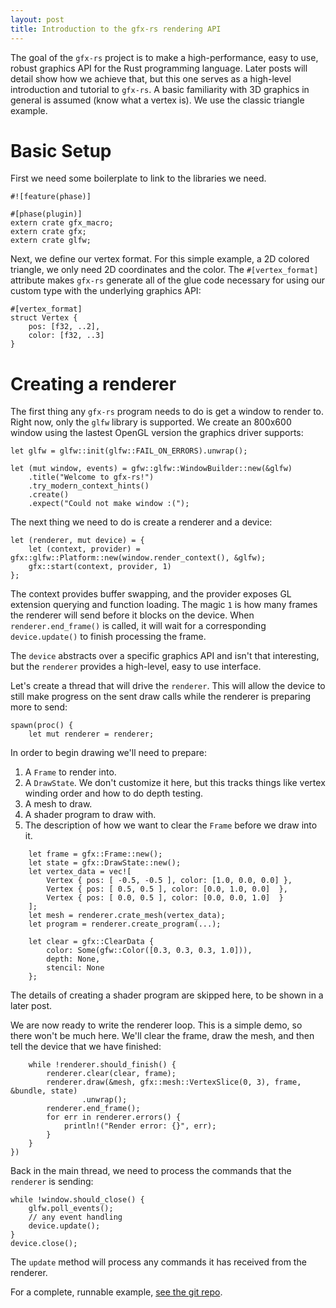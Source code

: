```yaml
---
layout: post
title: Introduction to the gfx-rs rendering API
---
```


The goal of the `gfx-rs` project is to make a high-performance, easy to use,
robust graphics API for the Rust programming language. Later posts will detail
show how we achieve that, but this one serves as a high-level introduction and
tutorial to `gfx-rs`. A basic familiarity with 3D graphics in general is
assumed (know what a vertex is). We use the classic triangle example.

# Basic Setup

First we need some boilerplate to link to the libraries we need.

```
#![feature(phase)]

#[phase(plugin)]
extern crate gfx_macro;
extern crate gfx;
extern crate glfw;
```

Next, we define our vertex format. For this simple example, a 2D colored
triangle, we only need 2D coordinates and the color. The `#[vertex_format]`
attribute makes `gfx-rs` generate all of the glue code necessary for using our
custom type with the underlying graphics API:

```
#[vertex_format]
struct Vertex {
    pos: [f32, ..2],
    color: [f32, ..3]
}
```

# Creating a renderer

The first thing any `gfx-rs` program needs to do is get a window to render to.
Right now, only the `glfw` library is supported. We create an 800x600 window
using the lastest OpenGL version the graphics driver supports:

```
let glfw = glfw::init(glfw::FAIL_ON_ERRORS).unwrap();

let (mut window, events) = gfw::glfw::WindowBuilder::new(&glfw)
    .title("Welcome to gfx-rs!")
    .try_modern_context_hints()
    .create()
    .expect("Could not make window :(");
```

The next thing we need to do is create a renderer and a device:

```
let (renderer, mut device) = {
    let (context, provider) = gfx::glfw::Platform::new(window.render_context(), &glfw);
    gfx::start(context, provider, 1)
};
```

The context provides buffer swapping, and the provider exposes GL extension
querying and function loading. The magic `1` is how many frames the renderer
will send before it blocks on the device. When `renderer.end_frame()` is
called, it will wait for a corresponding `device.update()` to finish
processing the frame.

The `device` abstracts over a specific graphics API and isn't that
interesting, but the `renderer` provides a high-level, easy to use interface.

Let's create a thread that will drive the `renderer`. This will allow the
device to still make progress on the sent draw calls while the renderer is
preparing more to send:

```
spawn(proc() {
    let mut renderer = renderer;
```

In order to begin drawing we'll need to prepare:

1. A `Frame` to render into.
2. A `DrawState`. We don't customize it here, but this tracks things like
   vertex winding order and how to do depth testing.
3. A mesh to draw.
4. A shader program to draw with.
5. The description of how we want to clear the `Frame` before we draw into it.

```
    let frame = gfx::Frame::new();
    let state = gfx::DrawState::new();
    let vertex_data = vec![
        Vertex { pos: [ -0.5, -0.5 ], color: [1.0, 0.0, 0.0] },
        Vertex { pos: [ 0.5, 0.5 ], color: [0.0, 1.0, 0.0]  },
        Vertex { pos: [ 0.0, 0.5 ], color: [0.0, 0.0, 1.0]  }
    ];
    let mesh = renderer.crate_mesh(vertex_data);
    let program = renderer.create_program(...);

    let clear = gfx::ClearData {
        color: Some(gfw::Color([0.3, 0.3, 0.3, 1.0])),
        depth: None,
        stencil: None
    };
```

The details of creating a shader program are skipped here, to be shown in a
later post.

We are now ready to write the renderer loop. This is a simple demo, so there
won't be much here. We'll clear the frame, draw the mesh, and then tell the
device that we have finished:

```
    while !renderer.should_finish() {
        renderer.clear(clear, frame);
        renderer.draw(&mesh, gfx::mesh::VertexSlice(0, 3), frame, &bundle, state)
                .unwrap();
        renderer.end_frame();
        for err in renderer.errors() {
            println!("Render error: {}", err);
        }
    }
})
```

Back in the main thread, we need to process the commands that the `renderer`
is sending:

```
while !window.should_close() {
    glfw.poll_events();
    // any event handling
    device.update();
}
device.close();
```

The `update` method will process any commands it has received from the
renderer.

For a complete, runnable example, [see the git
repo](https://github.com/gfx-rs/gfx-rs/blob/master/src/examples/triangle/main.rs).
